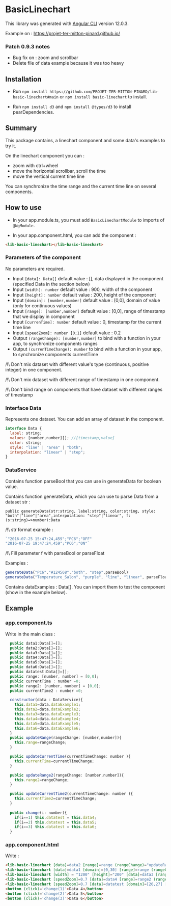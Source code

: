 # BasicLinechart

This library was generated with [Angular CLI](https://github.com/angular/angular-cli) version 12.0.3.

Example on : <a href="https://projet-ter-mitton-pinard.github.io/" target="_blank"> https://projet-ter-mitton-pinard.github.io/</a>

### Patch 0.9.3 notes
- Bug fix on : zoom and scrollbar
- Delete file of data example because it was too heavy

## Installation

- Run `npm install https://github.com/PROJET-TER-MITTON-PINARD/lib-basic-linechart#main` or `npm install basic-linechart` to install.

- Run `npm install d3` and `npm install @types/d3` to install pearDependencies.

## Summary 

This package contains, a linechart component and some data's examples to try it.

On the linechart component you can : 
- zoom with ctrl+wheel
- move the horizontal scrollbar, scroll the time
- move the vertical current time line 

You can synchronize the time range and the current time line on several components. 

## How to use 

- In your app.module.ts, you must add ```BasicLinechartModule``` to imports of ```@NgModule```. 

- In your app.component.html, you can add the component : 
```html
<lib-basic-linechart></lib-basic-linechart>
```

### Parameters of the component

No parameters are required.

- Input ```[data]: Data[]``` default value : [], data displayed in the component (specified Data in the section below)
- Input ```[width]: number``` default value : 900, width of the component
- Input ```[height]: number``` default value : 200, height of the component
- Input ```[domain]: [number,number]``` default value : [0,0], domain of value (only for continuous values)
- Input ```[range]: [number,number]``` default value : [0,0], range of timestamp that we display in component 
- Input ```[currenTime]: number``` default value : 0, timestamp for the current time line
- Input ```[speedZoom]: number ]0;1]``` default value : 0.2   
- Output ```(rangeChange): [number,number]``` to bind with a function in your app, to synchronize components ranges 
- Output ```(currenTimeChange): number``` to bind with a function in your app, to synchronize components currentTime 

/!\ Don't mix dataset with different value's type (continuous, positive integer) in one component.

/!\ Don't mix dataset with different range of timestamp in one component.

/!\ Don't bind range on components that have dataset with different ranges of timestamp

### Interface Data

Represents one dataset. You can add an array of dataset in the component.
```JavaScript
interface Data {
  label: string;
  values: [number,number][]; //[timestamp,value]
  color: string;
  style: "line" | "area" | "both";
  interpolation: "linear" | "step";
}
```

### DataService

Contains function parseBool that you can use in generateData for boolean value.

Contains function generateData, which you can use to parse Data from a dataset str :
```
public generateData(str:string, label:string, color:string, style: "both"|"line"|"area",interpolation: "step"|"linear", f: (s:string)=>number):Data
```

/!\ str format example : 
```JavaScript
`"2016-07-25 15:47:24,459";"PC6";"OFF"
"2016-07-25 19:47:24,459";"PC6";"ON"`
```

/!\ Fill parameter f with parseBool or parseFloat


Examples : 
```Javascript
generateData("PC6","#124568","both", "step",parseBool)
generateData("Temperature_Salon", "purple", "line", "linear", parseFloat)
```

Contains dataExamples : Data[]. You can import them to test the component (show in the example below).

## Example 

### app.component.ts

Write in the main class :
```JavaScript
  public data1:Data[]=[];
  public data2:Data[]=[];
  public data3:Data[]=[];
  public data4:Data[]=[];
  public data5:Data[]=[];
  public data6:Data[]=[];
  public datatest:Data[]=[];
  public range: [number, number] = [0,0];
  public currentTime : number =0;
  public range2: [number, number] = [0,0];
  public currentTime2 : number =0;

  constructor(data : DataService){
    this.data1=data.dataExample1;
    this.data2=data.dataExample2;
    this.data3=data.dataExample3;
    this.data4=data.dataExample4;
    this.data5=data.dataExample5;
    this.data6=data.dataExample6;
  }
  public updateRange(rangeChange: [number,number]){
    this.range=rangeChange;
  }

  public updateCurrentTime(currentTimeChange: number ){
    this.currentTime=currentTimeChange;
  }

  public updateRange2(rangeChange: [number,number]){
    this.range2=rangeChange;
  }

  public updateCurrentTime2(currentTimeChange: number ){
    this.currentTime2=currentTimeChange;
  }
  
  public change(i: number){
    if(i==1) this.datatest = this.data4;
    if(i==2) this.datatest = this.data5;
    if(i==3) this.datatest = this.data6;
  }
```

### app.component.html

Write :
```html
<lib-basic-linechart [data]=data2 [range]=range (rangeChange)="updateRange($event)" [currentTime]=currentTime (currentTimeChange)="updateCurrentTime($event)"></lib-basic-linechart>
<lib-basic-linechart [data]=data1 [domain]=[0,30] [range]=range (rangeChange)="updateRange($event)" [currentTime]=currentTime (currentTimeChange)="updateCurrentTime($event)"></lib-basic-linechart>
<lib-basic-linechart [width] = "1200" [height]="200" [data]=data3 [range]=range (rangeChange)="updateRange($event)" [currentTime]=currentTime (currentTimeChange)="updateCurrentTime($event)"></lib-basic-linechart>
<lib-basic-linechart [speedZoom]=0.7 [data]=data4 [range]=range2 (rangeChange)="updateRange2($event)" [currentTime]=currentTime2 (currentTimeChange)="updateCurrentTime2($event)"></lib-basic-linechart>
<lib-basic-linechart [speedZoom]=0.7 [data]=datatest [domain]=[26,27] [range]=range2 (rangeChange)="updateRange2($event)" [currentTime]=currentTime2 (currentTimeChange)="updateCurrentTime2($event)"></lib-basic-linechart>
<button (click)='change(1)'>Data 4</button>
<button (click)='change(2)'>Data 5</button>
<button (click)='change(3)'>Data 6</button>
```